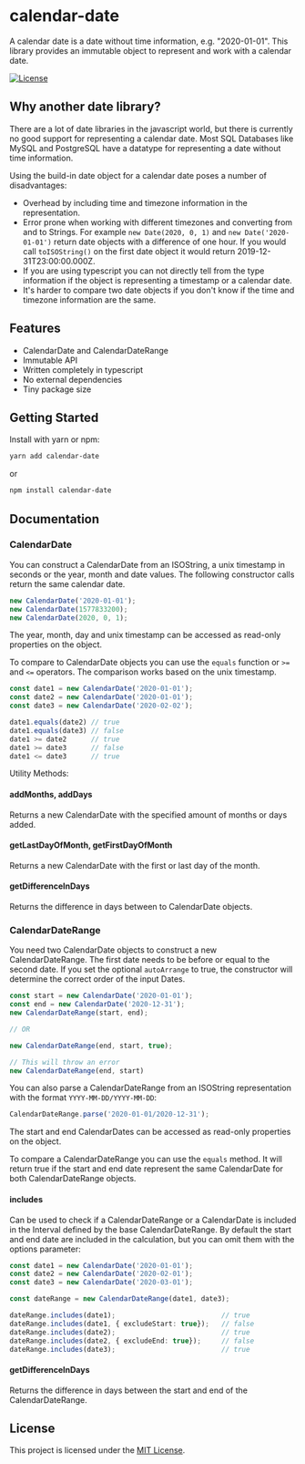 # calendar-date

A calendar date is a date without time information, e.g. "2020-01-01".
This library provides an immutable object to represent and work with a calendar date.

[![License](https://img.shields.io/badge/license-MIT-blue.svg)](LICENSE)

## Why another date library?

There are a lot of date libraries in the javascript world, but there is currently no good support for representing a calendar date.
Most SQL Databases like MySQL and PostgreSQL have a datatype for representing a date without time information.

Using the build-in date object for a calendar date poses a number of disadvantages:
- Overhead by including time and timezone information in the representation.
- Error prone when working with different timezones and converting from and to Strings.
  For example `new Date(2020, 0, 1)` and `new Date('2020-01-01')` return date objects with a difference of one hour.
  If you would call `toISOString()` on the first date object it would return 2019-12-31T23:00:00.000Z.
- If you are using typescript you can not directly tell from the type information if the object is representing a timestamp or a calendar date.
- It's harder to compare two date objects if you don't know if the time and timezone information are the same.

## Features

- CalendarDate and CalendarDateRange
- Immutable API
- Written completely in typescript
- No external dependencies
- Tiny package size

## Getting Started

Install with yarn or npm:

```sh
yarn add calendar-date
```

or

```sh
npm install calendar-date
```

## Documentation

### CalendarDate

You can construct a CalendarDate from an ISOString, a unix timestamp in seconds or the year, month and date values.
The following constructor calls return the same calendar date.

```typescript
new CalendarDate('2020-01-01');
new CalendarDate(1577833200);
new CalendarDate(2020, 0, 1);
```

The year, month, day and unix timestamp can be accessed as read-only properties on the object.

To compare to CalendarDate objects you can use the `equals` function or `>=` and `<=` operators.
The comparison works based on the unix timestamp.

```typescript
const date1 = new CalendarDate('2020-01-01');
const date2 = new CalendarDate('2020-01-01');
const date3 = new CalendarDate('2020-02-02');

date1.equals(date2) // true
date1.equals(date3) // false
date1 >= date2      // true
date1 >= date3      // false
date1 <= date3      // true
```
Utility Methods:
#### addMonths, addDays
Returns a new CalendarDate with the specified amount of months or days added.

#### getLastDayOfMonth, getFirstDayOfMonth
Returns a new CalendarDate with the first or last day of the month.

#### getDifferenceInDays
Returns the difference in days between to CalendarDate objects.

### CalendarDateRange
You need two CalendarDate objects to construct a new CalendarDateRange.
The first date needs to be before or equal to the second date.
If you set the optional `autoArrange` to true, the constructor will determine the correct order of the input Dates.

```typescript
const start = new CalendarDate('2020-01-01');
const end = new CalendarDate('2020-12-31');
new CalendarDateRange(start, end);

// OR

new CalendarDateRange(end, start, true);

// This will throw an error
new CalendarDateRange(end, start)
```

You can also parse a CalendarDateRange from an ISOString representation with the format `YYYY-MM-DD/YYYY-MM-DD`:
```typescript
CalendarDateRange.parse('2020-01-01/2020-12-31');
```
The start and end CalendarDates can be accessed as read-only properties on the object.

To compare a CalendarDateRange you can use the `equals` method.
It will return true if the start and end date represent the same CalendarDate for both CalendarDateRange objects.

#### includes
Can be used to check if a CalendarDateRange or a CalendarDate is included in the Interval defined by the base CalendarDateRange.
By default the start and end date are included in the calculation, but you can omit them with the options parameter:

```typescript
const date1 = new CalendarDate('2020-01-01');
const date2 = new CalendarDate('2020-02-01');
const date3 = new CalendarDate('2020-03-01');

const dateRange = new CalendarDateRange(date1, date3);

dateRange.includes(date1);                          // true
dateRange.includes(date1, { excludeStart: true});   // false
dateRange.includes(date2);                          // true
dateRange.includes(date2, { excludeEnd: true});     // false
dateRange.includes(date3);                          // true
```

#### getDifferenceInDays
Returns the difference in days between the start and end of the CalendarDateRange.

## License

This project is licensed under the [MIT License](LICENSE).
